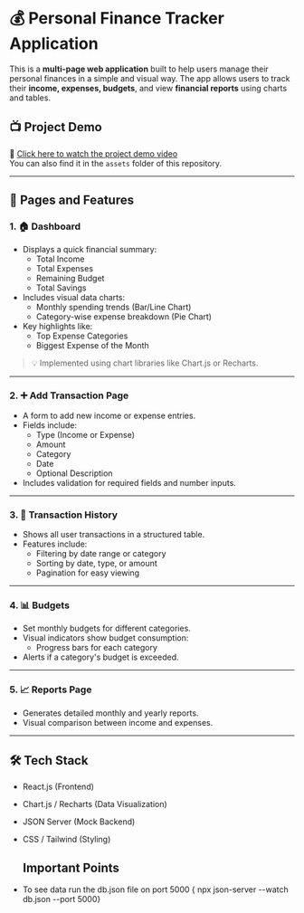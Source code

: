 # 💰 Personal Finance Tracker Application

This is a **multi-page web application** built to help users manage their personal finances in a simple and visual way. The app allows users to track their **income, expenses, budgets**, and view **financial reports** using charts and tables.

## 📺 Project Demo

🎥 [Click here to watch the project demo video](https://github.com/Vishal1711Tomar/FinanceTrackerApplication/blob/main/src/assets/FinanceTracker.mp4)  
You can also find it in the `assets` folder of this repository.

---

## 📄 Pages and Features

### 1. 🏠 Dashboard
- Displays a quick financial summary:
  - Total Income
  - Total Expenses
  - Remaining Budget
  - Total Savings
- Includes visual data charts:
  - Monthly spending trends (Bar/Line Chart)
  - Category-wise expense breakdown (Pie Chart)
- Key highlights like:
  - Top Expense Categories
  - Biggest Expense of the Month

> 💡 Implemented using chart libraries like Chart.js or Recharts.

---

### 2. ➕ Add Transaction Page
- A form to add new income or expense entries.
- Fields include:
  - Type (Income or Expense)
  - Amount
  - Category
  - Date
  - Optional Description
- Includes validation for required fields and number inputs.

---

### 3. 📜 Transaction History
- Shows all user transactions in a structured table.
- Features include:
  - Filtering by date range or category
  - Sorting by date, type, or amount
  - Pagination for easy viewing

---

### 4. 📊 Budgets
- Set monthly budgets for different categories.
- Visual indicators show budget consumption:
  - Progress bars for each category
- Alerts if a category's budget is exceeded.

---

### 5. 📈 Reports Page
- Generates detailed monthly and yearly reports.
- Visual comparison between income and expenses.


---

## 🛠 Tech Stack

- React.js (Frontend)
- Chart.js / Recharts (Data Visualization)
- JSON Server (Mock Backend)
- CSS / Tailwind (Styling)

  ## Important Points

- To see data run the db.json file on port 5000 { npx json-server --watch db.json --port 5000}

